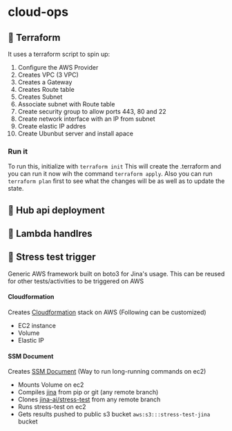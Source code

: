 # cloud-ops

## 🚀 Terraform 
It uses a terraform script to spin up:
1. Configure the AWS Provider
2. Creates VPC (3 VPC)
3. Creates a Gateway
4. Creates Route table
5. Creates Subnet
6. Associate subnet with Route table 
7. Create security group to allow ports 443, 80 and 22<br/>
8. Create network interface with an IP from subnet <br/>
9. Create elastic IP addres<br/>
10. Create Ubunbut server and install apace<br/>

### Run it
To run this, initialize with `terraform init`
This will create the .terraform and you can run it now wih the command `terraform apply`.
Also you can run `terraform plan` first to see what the changes will be as well as to update the state.

## 🚀 Hub api deployment

## 🚀 Lambda handlres

## 🚀 Stress test trigger

Generic AWS framework built on boto3 for Jina's usage. This can be reused for other tests/activities to be triggered on AWS

#### Cloudformation

Creates [Cloudformation](https://aws.amazon.com/cloudformation/) stack on AWS (Following can be customized)
- EC2 instance
- Volume
- Elastic IP
  
#### SSM Document

Creates [SSM Document](https://docs.aws.amazon.com/systems-manager/latest/userguide/ssm-agent.html) (Way to run long-running commands on ec2)
- Mounts Volume on ec2
- Compiles [jina](https://github.com/jina-ai/jina) from pip or git (any remote branch)
- Clones [jina-ai/stress-test](https://github.com/jina-ai/stress-test) from any remote branch
- Runs stress-test on ec2
- Gets results pushed to public s3 bucket `aws:s3:::stress-test-jina` bucket